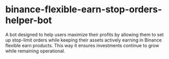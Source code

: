 # binance-flexible-earn-stop-orders-helper-bot

A bot designed to help users maximize their profits by allowing them to set up stop-limit orders while keeping their assets actively earning in Binance flexible earn products.
This way it ensures investments continue to grow while remaining operational.
